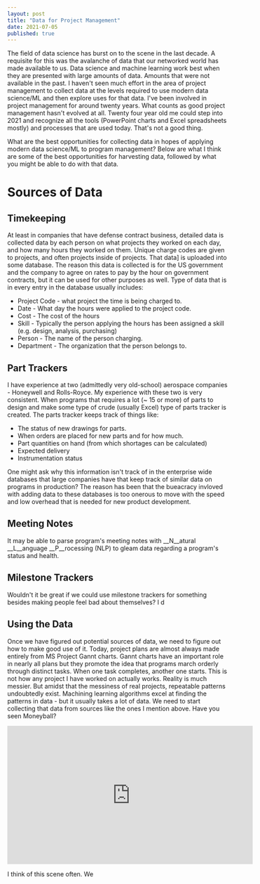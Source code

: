 ```yaml
---
layout: post
title: "Data for Project Management"
date: 2021-07-05
published: true
---
```


The field of data science has burst on to the scene in the last decade. A requisite for this was the avalanche of data that our networked
world has made available to us. Data science and machine learning work best when they are presented with large amounts of data. Amounts 
that were not available in the past. I haven't seen much effort in the area of project management to collect data at the levels required
to use modern data science/ML and then explore uses for that data. I've been involved in project management for around twenty years. What 
counts as good project management hasn't evolved at all. Twenty four year old me could step into 2021 and recognize all the tools
(PowerPoint charts and Excel spreadsheets mostly) and processes that are used today. That's not a good thing.

What are the best opportunities for collecting data in hopes of applying modern data science/ML to program management? Below are what I think
are some of the best opportunities for harvesting data, followed by what you might be able to do with that data.

# Sources of Data

## Timekeeping

At least in companies that have defense contract business, detailed data is collected data by each person on what projects they worked on 
each day, and how many hours they worked on them. Unique charge codes are given to projects, and often projects inside of projects. That data]
is uploaded into some database. The reason this data is collected is for the US government and the company to agree on rates to pay by the hour
on government contracts, but it can be used for other purposes as well. Type of data that is in every entry in the database usually includes:

* Project Code - what project the time is being charged to.
* Date - What day the hours were applied to the project code.
* Cost - The cost of the hours
* Skill - Typically the person applying the hours has been assigned a skill (e.g. design, analysis, purchasing)
* Person - The name of the person charging.
* Department - The organization that the person belongs to.

## Part Trackers

I have experience at two (admittedly very old-school) aerospace companies - Honeywell and Rolls-Royce. My experience with these two is very 
consistent. When programs that requires a lot (~ 15 or more) of parts to design and make some type of crude (usually Excel) type of parts
tracker is created. The parts tracker keeps track of things like:

* The status of new drawings for parts.
* When orders are placed for new parts and for how much.
* Part quantities on hand (from which shortages can be calculated)
* Expected delivery
* Instrumentation status

One might ask why this information isn't track of in the enterprise wide databases that large companies have that keep track of similar
data on programs in production? The reason has been that the bueacracy invloved with adding data to these databases is too onerous to
move with the speed and low overhead that is needed for new product development.

## Meeting Notes

It may be able to parse program's meeting notes with __N__atural __L__anguage __P__rocessing (NLP) to gleam data regarding a program's
status and health.

## Milestone Trackers

Wouldn't it be great if we could use milestone trackers for something besides making people feel bad about themselves? I d

## Using the Data

Once we have figured out potential sources of data, we need to figure out how to make good use of it. Today, project plans are almost always
made entirely from MS Project Gannt charts. Gannt charts have an important role in nearly all plans but they promote the idea that programs march
orderly through distinct tasks. When one task completes, another one starts. This is not how any project I have worked on actually works.
Reality is much messier. But amidst that the messiness of real projects, repeatable patterns undoubtedly exist. Machining learning algorithms 
excel at finding the patterns in data - but it usually takes a lot of data. We need to start collecting that data from sources like the ones 
I mention above. Have you seen Moneyball?

<iframe width="560" height="315" src="https://www.youtube.com/embed/rgXESVtWX3U" title="YouTube video player" frameborder="0" allow="accelerometer; autoplay; clipboard-write; encrypted-media; gyroscope; picture-in-picture" allowfullscreen></iframe>


I think of this scene often. We


